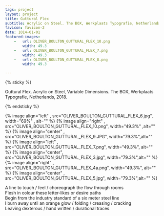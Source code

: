```yaml
---
tags: project
layout: project
title: Guttural Flex
subtitle: Acrylic on Steel. The BOX, Werkplaats Typografie, Netherlands, 2018.
favicon: favicon-2
date: 1014-01-01
featured-images:
    -   url: OLIVER_BOULTON_GUTTURAL_FLEX_10.png
        width: 49.3
    -   url: OLIVER_BOULTON_GUTTURAL_FLEX_7.png
        width: 49.3
    -   url: OLIVER_BOULTON_GUTTURAL_FLEX_8.png
        width: 49.3

---
```



{% sticky %}

Guttural Flex. Acrylic on Steel, Variable Dimensions. The BOX, Werkplaats Typografie, Netherlands, 2018.

{% endsticky %}

{% image align="left"  , src="OLIVER_BOULTON_GUTTURAL_FLEX_6.jpg", width="69%" , alt="" %}
{% image align="right" , src="OLIVER_BOULTON_GUTTURAL_FLEX_10.png", width="49.3%" ,alt="" %}
{% image align="center" , src="OLIVER_BOULTON_GUTTURAL_FLEX_9.JPG", width="79.3%",alt="" %}
{% image align="left"  , src="OLIVER_BOULTON_GUTTURAL_FLEX_7.png", width="49.3%",  alt="" %}
{% image align="center", src="OLIVER_BOULTON_GUTTURAL_FLEX_3.jpg", width="79.3%",alt="" %}
{% image align="right" , src="OLIVER_BOULTON_GUTTURAL_FLEX_4a.png", width="49.3%",  alt="" %}
{% image align="center"  , src="OLIVER_BOULTON_GUTTURAL_FLEX_5.jpg", width="79.3%",alt="" %}


A line to touch / feel / choreograph the flow through rooms<br/>
Flesh in colour these letter-likes or desire paths <br/>
Begin from the industry standard of a six meter steel line<br/>
I burn away until an orange glow / folding / creasing / cracking <br/>
Leaving dexterous / hand written / durational traces<br/>